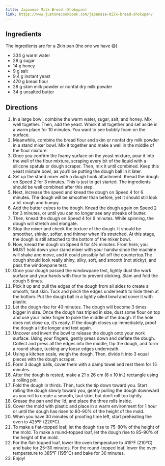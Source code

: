 ```yaml
---
title: Japanese Milk Bread (Shokupan)
link: https://www.justonecookbook.com/japanese-milk-bread-shokupan/
---
```

## Ingredients

The ingredients are for a 2kin pan (the one we have 😅)

- 334 g warm water
- 28 g sugar
- 14 g honey
- 9 g salt
- 9.4 g instant yeast
- 470 g bread flour
- 28 g skim milk powder or nonfat dry milk powder
- 34 g unsalted butter

## Directions

1. In a large bowl, combine the warm water, sugar, salt, and honey. Mix well together. Then, add the yeast. Whisk it all together and set aside in a warm place for 10 minutes. You want to see bubbly foam on the surface.
2. Meanwhile, combine the bread flour and skim or nonfat dry milk powder in a stand mixer bowl. Mix it together and make a well in the middle of the flour mixture.
3. Once you confirm the foamy surface on the yeast mixture, pour it into the well of the flour mixture, scraping every bit of the liquid with a silicone spatula or dough scraper. Then, mix it until combined. Keep this yeast mixture bowl, as you’ll be putting the dough ball in it later.
4. Set up the stand mixer with a dough hook attachment. Knead the dough on Speed 2 for 3 minutes. This is just to get started. The ingredients should be well combined after this step.
5. Next, increase the speed and knead the dough on Speed 4 for 6 minutes. The dough will be smoother than before, yet it should still look a bit rough and bumpy.
6. Add the butter cubes to the dough. Knead the dough again on Speed 2 for 3 minutes, or until you can no longer see any streaks of butter.
7. Then, knead the dough on Speed 4 for 6 minutes. While spinning, the dough will stretch and elongate.
8. Stop the mixer and check the texture of the dough. It should be smoother, shinier, softer, and thinner when it’s stretched. At this stage, the dough is still attached to the bottom of the mixer bowl.
9. Now, knead the dough on Speed 6 for 4½ minutes. From here, you MUST hold down your stand mixer with your handw since the machine will shake and move, and it could possibly fall off the countertop.The dough should look really shiny, silky, soft, and smooth (not sticky), and pass the windowpane test.
10. Once your dough passed the windowpane test, lightly dust the work surface and your hands with flour to prevent sticking. Slam and fold the dough 5 times.
11. Pick it up and pull the edges of the dough from all sides to create a smooth, taut skin. Tuck and pinch the edges underneath to hide them at the bottom. Put the dough ball in a lightly oiled bowl and cover it with plastic.
12. Let the dough rise for 40 minutes. The dough will become 3 times bigger in size. Once the dough has tripled in size, dust some flour on top and use your index finger to poke the middle of the dough. If the hole does not close up, it’s ready. If the dough closes up immediately, proof the dough a little longer and test again.
13. Uncover and invert the bowl to release the dough onto your work surface. Using your fingers, gently press down and deflate the dough. Collect and press all the edges into the middle, flip the dough, and form a round shape, tucking any loose edges underneath.
14. Using a kitchen scale, weigh the dough. Then, divide it into 3 equal pieces with the dough scraper.
15. Form 3 dough balls, cover them with a damp towel and rest them for 15 minutes.
16. After the dough is rested, make a 21 x 26 cm (8 x 10 in.) rectangle using a rolling pin.
17. Fold the dough in thirds. Then, tuck the tip down toward you. Start rolling the dough slowly toward you, gently pulling the dough downward as you roll to create a smooth, taut skin, but don‘t roll too tightly. 
18. Grease the pan and the lid, and place the three rolls inside.
19. Cover the mold with plastic and place in a warm environment for 1 hour or until the dough has risen to 80–90% of the height of the mold.
20. When you have 30 minutes of proofing time left, start preheating the oven to 425ºF (220ºC).
21. To make a flat-topped loaf, let the dough rise to 75–80% of the height of the mold. To make a round-topped loaf, let the dough rise to 85–90% of the height of the mold. 
22. For the flat-topped loaf, lower the oven temperature to 415ºF (210ºC) and bake for 25–30 minutes. For the round-topped loaf, lower the oven temperature to 385ºF (195ºC) and bake for 30 minutes. 
23. Enjoy!





